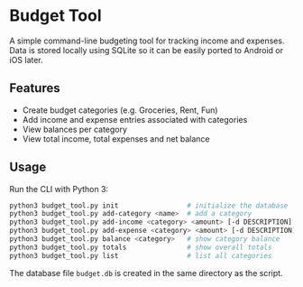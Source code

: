 # Budget Tool

A simple command-line budgeting tool for tracking income and expenses. Data is stored locally using SQLite so it can be easily ported to Android or iOS later.

## Features
- Create budget categories (e.g. Groceries, Rent, Fun)
- Add income and expense entries associated with categories
- View balances per category
- View total income, total expenses and net balance

## Usage
Run the CLI with Python 3:

```bash
python3 budget_tool.py init                 # initialize the database
python3 budget_tool.py add-category <name>  # add a category
python3 budget_tool.py add-income <category> <amount> [-d DESCRIPTION]
python3 budget_tool.py add-expense <category> <amount> [-d DESCRIPTION]
python3 budget_tool.py balance <category>   # show category balance
python3 budget_tool.py totals               # show overall totals
python3 budget_tool.py list                 # list all categories
```

The database file `budget.db` is created in the same directory as the script.
